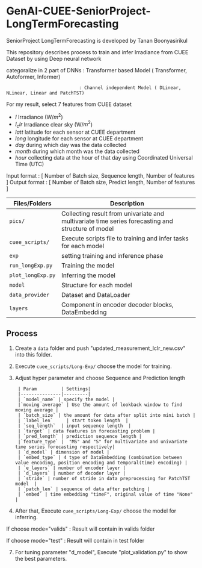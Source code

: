# GenAI-CUEE-SeniorProject-LongTermForecasting
SeniorProject LongTermForecasting is developed by Tanan Boonyasirikul

This repository describes process to train and infer Irradiance from CUEE Dataset by using Deep neural network

categoralize in 2 part of DNNs : Transformer based Model ( Transformer, Autoformer, Informer)

                               : Channel independent Model ( DLinear, NLinear, Linear and PatchTST)

For my result, select 7 features from CUEE dataset

- $I$ Irradiance (W/$m^2$)
- $I_clr$ Irradiance clear sky (W/$m^2$)
- $latt$ latitude for each sensor at CUEE department  
- $long$ longitude for each sensor at CUEE department  
- $day$ during which day was the data collected
- $month$ during which month was the data collected
- $hour$ collecting data at the hour of that day using Coordinated Universal Time (UTC)

Input format  : [ Number of Batch size, Sequence length, Number of features ]
Output format : [ Number of Batch size, Predict length, Number of features ]

| Files/Folders | Description |
|---------------|-------------|
|`pics/`     | Collecting result from univariate and multivariate time series forecasting and structure of model |
| `cuee_scripts/` | Execute scripts file to training and infer tasks for each model | 
|`exp` |  setting training and inference phase | 
| `run_longExp.py`| Training the model |
| `plot_longExp.py`| Inferring the model |
|`model` |  Structure for each model | 
|`data_provider` |  Dataset and DataLoader | 
|`layers` | Component in encoder decoder blocks, DataEmbedding | 


## Process

1. Create a `data` folder  and push "updated_measurement_Iclr_new.csv" into this folder.
2. Execute `cuee_scripts/Long-Exp/` choose the model for training.
3. Adjust hyper parameter and choose Sequence and Prediction length
   
        | Param         | Settings|
        |---------------|---------|
        | `model_name` | specify the model | 
        |`moving average` | Use the amount of lookback window to find moving average |
        | `batch_size` | the amount for data after split into mini batch | 
        | `label_len`     | start token length  | 
        | `seq_length`  | input sequence length  |
        | `target` | data features in forecasting problem | 
        | `pred_length` | prediction sequence length | 
        |`feature_type` |  "MS" and "S" for multivariate and univariate time series forecasting respectively|
        | `d_model` | dimension of model |
        | `embed_type` | 4 type of DataEmbedding (combination between value encoding, position encoding and temporal(time) encoding) |
        | `e_layers` | number of encoder layer |
        | `d_layers` | number of decoder layer |
        | `stride` | number of stride in data preprocessing for PatchTST model  | 
        | `patch_len` | sequence of data after patching |
        | `embed` | time embedding "timeF", original value of time "None" |
   
5. After that, Execute `cuee_scripts/Long-Exp/` choose the model for inferring.

  If choose mode="valids" : Result will contain in valids folder

  If choose mode="test"   : Result will contain in test folder 

7. For tuning parameter "d_model", Execute "plot_validation.py" to show the best parameters.
